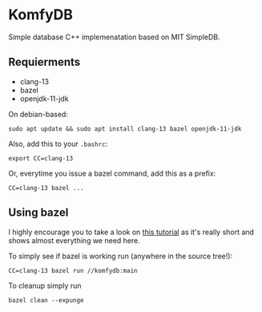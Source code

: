 # KomfyDB

Simple database C++ implemenatation based on MIT SimpleDB.

## Requierments

- clang-13
- bazel
- openjdk-11-jdk

On debian-based:

```
sudo apt update && sudo apt install clang-13 bazel openjdk-11-jdk
```

Also, add this to your `.bashrc`:

```
export CC=clang-13
```

Or, everytime you issue a bazel command, add this as a prefix:

```
CC=clang-13 bazel ...
```

## Using bazel

I highly encourage you to take a look on 
[this tutorial](https://docs.bazel.build/versions/main/tutorial/cpp.html) as
it's really short and shows almost everything we need here.

To simply see if bazel is working run (anywhere in the source tree!):

```
CC=clang-13 bazel run //komfydb:main
```

To cleanup simply run
```
bazel clean --expunge
```

